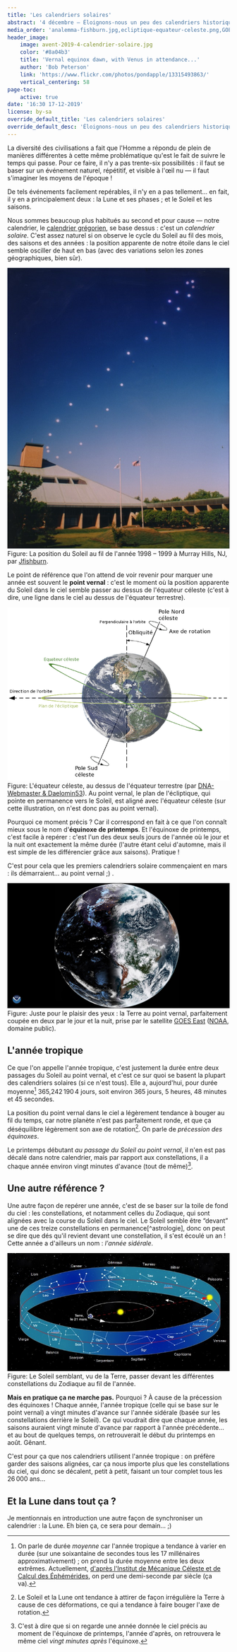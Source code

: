 ```yaml
---
title: 'Les calendriers solaires'
abstract: '4 décembre — Éloignons-nous un peu des calendriers historiques pour réfléchir à comment on en conçoit un. Première version : en se basant sur le Soleil…'
media_order: 'analemma-fishburn.jpg,ecliptique-equateur-celeste.png,GOES-equinoxe-vernal.jpg,soleil-zodiac.jpg,avent-2019-4-calendrier-solaire.jpg'
header_image:
    image: avent-2019-4-calendrier-solaire.jpg
    color: '#8a04b3'
    title: 'Vernal equinox dawn, with Venus in attendance...'
    author: 'Bob Peterson'
    link: 'https://www.flickr.com/photos/pondapple/13315493863/'
    vertical_centering: 58
page-toc:
    active: true
date: '16:30 17-12-2019'
license: by-sa
override_default_title: 'Les calendriers solaires'
override_default_desc: 'Éloignons-nous un peu des calendriers historiques pour réfléchir à comment on en conçoit un. Première version : en se basant sur le Soleil…'
---
```


La diversité des civilisations a fait que l'Homme a répondu de plein de manières différentes à cette même problématique qu'est le fait de suivre le temps qui passe. Pour ce faire, il n'y a pas trente-six possibilités : il faut se baser sur un événement naturel, répétitif, et visible à l'œil nu — il faut s'imaginer les moyens de l'époque !

De tels événements facilement repérables, il n'y en a pas tellement… en fait, il y en a principalement deux : la Lune et ses phases ; et le Soleil et les saisons.

Nous sommes beaucoup plus habitués au second et pour cause — notre calendrier, le [calendrier grégorien](../03-gregorien), se base dessus : c'est un _calendrier solaire_. C'est assez naturel si on observe le cycle du Soleil au fil des mois, des saisons et des années : la position apparente de notre étoile dans le ciel semble osciller de haut en bas (avec des variations selon les zones géographiques, bien sûr).

![La position du Soleil au fur et à mesure d'une année. On y voit les positions successives du Soleil faire une sorte de courbe en huit se repliant sur elle-même et très allongée.](analemma-fishburn.jpg)
Figure: La position du Soleil au fil de l'année 1998 – 1999 à Murray Hills, NJ, par [Jfishburn](https://commons.wikimedia.org/wiki/File:Analemma_fishburn.tif).

Le point de référence que l'on attend de voir revenir pour marquer une année est souvent le **point vernal** : c'est le moment où la position apparente du Soleil dans le ciel semble passer au dessus de l'équateur céleste (c'est à dire, une ligne dans le ciel au dessus de l'équateur terrestre).

![La Terre et son équateur céleste, grand anneau au dessus de l'équateur terrestre](ecliptique-equateur-celeste.png)
Figure: L'équateur céleste, au dessus de l'équateur terrestre (par [DNA-Webmaster & Daelomin53](https://commons.wikimedia.org/wiki/File:Obliquite_plan_ecliptique.png?uselang=fr)). Au point vernal, le plan de l'écliptique, qui pointe en permanence vers le Soleil, est aligné avec l'équateur céleste (sur cette illustration, on n'est donc pas au point vernal).

Pourquoi ce moment précis ? Car il correspond en fait à ce que l'on connaît mieux sous le nom d'**équinoxe de printemps**. Et l'équinoxe de printemps, c'est facile à repérer : c'est l'un des deux seuls jours de l'année où le jour et la nuit ont exactement la même durée (l'autre étant celui d'automne, mais il est simple de les différencier grâce aux saisons). Pratique !

C'est pour cela que les premiers calendriers solaire commençaient en mars : ils démarraient… au point vernal ;) .

![La Terre photographiée par satellite au moment du point vernal. On voit l'exacte moitié de nuit (à gauche) et l'autre moitié de jour.](GOES-equinoxe-vernal.jpg)
Figure: Juste pour le plaisir des yeux : la Terre au point vernal, parfaitement coupée en deux par le jour et la nuit, prise par le satellite [GOES East](https://fr.wikipedia.org/wiki/Geostationary_Operational_Environmental_Satellite) ([NOAA](https://www.flickr.com/photos/noaasatellites/47418902822/), domaine public).

## L'année tropique

Ce que l'on appelle l'année tropique, c'est justement la durée entre deux passages du Soleil au point vernal, et c'est ce sur quoi se basent la plupart des calendriers solaires (si ce n'est tous). Elle a, aujourd'hui, pour durée moyenne[^tropique-durée-moyenne] 365,242 190 4 jours, soit environ 365 jours, 5 heures, 48 minutes et 45 secondes.

La position du point vernal dans le ciel a légèrement tendance à bouger au fil du temps, car notre planète n'est pas parfaitement ronde, et que ça déséquilibre légèrement son axe de rotation[^précession-équinoxes]. On parle de _précession des équinoxes_.

Le printemps débutant _au passage du Soleil au point vernal_, il n'en est pas décalé dans notre calendrier, mais par rapport aux constellations, il a chaque année environ vingt minutes d'avance (tout de même)[^vingt-minutes].

[^précession-équinoxes]: Le Soleil et la Lune ont tendance à attirer de façon irrégulière la Terre à cause de ces déformations, ce qui a tendance à faire bouger l'axe de rotation.
[^vingt-minutes]: C'est à dire que si on regarde une année donnée le ciel précis au moment de l'équinoxe de printemps, l'année d'après, on retrouvera le même ciel _vingt minutes après_ l'équinoxe.
[^tropique-durée-moyenne]: On parle de durée _moyenne_ car l'année tropique a tendance à varier en durée (sur une soixantaine de secondes tous les 17 millénaires approximativement) ; on prend la durée moyenne entre les deux extrêmes. Actuellement, [d'après l'Institut de Mécanique Céleste et de Calcul des Éphémérides](ftp://ftp.imcce.fr/pub/misc/annee_tropique/annee_tropique.doc), on perd une demi-seconde par siècle (ça va).

## Une autre référence ?

Une autre façon de repérer une année, c'est de se baser sur la toile de fond du ciel : les constellations, et notamment celles du Zodiaque, qui sont alignées avec la course du Soleil dans le ciel. Le Soleil semble être “devant” une de ces treize constellations en permanence[^astrologie], donc on peut se dire que dés qu'il revient devant une constellation, il s'est écoulé un an ! Cette année a d'ailleurs un nom : _l'année sidérale_.

![Le Soleil semblant passer devant les constellations du Zodiaque : vu de la Terre en regardant vers le Soleil, il est devant une des treize constellations.](soleil-zodiac.jpg)
Figure: Le Soleil semblant, vu de la Terre, passer devant les différentes constellations du Zodiaque au fil de l'année.

**Mais en pratique ça ne marche pas.** Pourquoi ? À cause de la précession des équinoxes ! Chaque année, l'année tropique (celle qui se base sur le point vernal) a vingt minutes d'avance sur l'année sidérale (basée sur les constellations derrière le Soleil). Ce qui voudrait dire que chaque année, les saisons auraient vingt minute d'avance par rapport à l'année précédente… et au bout de quelques temps, on retrouverait le début du printemps en août. Gênant.

C'est pour ça que nos calendriers utilisent l'année tropique : on préfère garder des saisons alignées, car ça nous importe plus que les constellations du ciel, qui donc se décalent, petit à petit, faisant un tour complet tous les 26 000 ans…

## Et la Lune dans tout ça ?

Je mentionnais en introduction une autre façon de synchroniser un calendrier : la Lune. Eh bien ça, ce sera pour demain… ;)